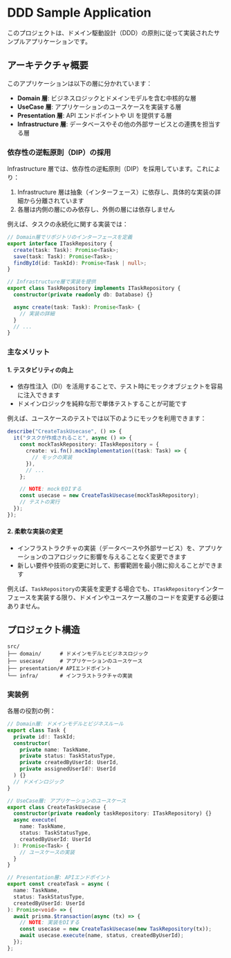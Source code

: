 # DDD Sample Application

このプロジェクトは、ドメイン駆動設計（DDD）の原則に従って実装されたサンプルアプリケーションです。

## アーキテクチャ概要

このアプリケーションは以下の層に分かれています：

- **Domain 層**: ビジネスロジックとドメインモデルを含む中核的な層
- **UseCase 層**: アプリケーションのユースケースを実装する層
- **Presentation 層**: API エンドポイントや UI を提供する層
- **Infrastructure 層**: データベースやその他の外部サービスとの連携を担当する層

### 依存性の逆転原則（DIP）の採用

Infrastructure 層では、依存性の逆転原則（DIP）を採用しています。これにより：

1. Infrastructure 層は抽象（インターフェース）に依存し、具体的な実装の詳細から分離されています
2. 各層は内側の層にのみ依存し、外側の層には依存しません

例えば、タスクの永続化に関する実装では：

```typescript
// Domain層でリポジトリのインターフェースを定義
export interface ITaskRepository {
  create(task: Task): Promise<Task>;
  save(task: Task): Promise<Task>;
  findById(id: TaskId): Promise<Task | null>;
}

// Infrastructure層で実装を提供
export class TaskRepository implements ITaskRepository {
  constructor(private readonly db: Database) {}

  async create(task: Task): Promise<Task> {
    // 実装の詳細
  }
  // ...
}
```

### 主なメリット

#### 1. テスタビリティの向上

- 依存性注入（DI）を活用することで、テスト時にモックオブジェクトを容易に注入できます
- ドメインロジックを純粋な形で単体テストすることが可能です

例えば、ユースケースのテストでは以下のようにモックを利用できます：

```typescript
describe("CreateTaskUsecase", () => {
  it("タスクが作成されること", async () => {
    const mockTaskRepository: ITaskRepository = {
      create: vi.fn().mockImplementation((task: Task) => {
        // モックの実装
      }),
      // ...
    };

    // NOTE: mockをDIする
    const usecase = new CreateTaskUsecase(mockTaskRepository);
    // テストの実行
  });
});
```

#### 2. 柔軟な実装の変更

- インフラストラクチャの実装（データベースや外部サービス）を、アプリケーションのコアロジックに影響を与えることなく変更できます
- 新しい要件や技術の変更に対して、影響範囲を最小限に抑えることができます

例えば、`TaskRepository`の実装を変更する場合でも、`ITaskRepository`インターフェースを実装する限り、ドメインやユースケース層のコードを変更する必要はありません。

## プロジェクト構造

```
src/
├── domain/      # ドメインモデルとビジネスロジック
├── usecase/     # アプリケーションのユースケース
├── presentation/# APIエンドポイント
└── infra/       # インフラストラクチャの実装
```

### 実装例

各層の役割の例：

```typescript
// Domain層: ドメインモデルとビジネスルール
export class Task {
  private id!: TaskId;
  constructor(
    private name: TaskName,
    private status: TaskStatusType,
    private createdByUserId: UserId,
    private assignedUserId?: UserId
  ) {}
  // ドメインロジック
}

// UseCase層: アプリケーションのユースケース
export class CreateTaskUsecase {
  constructor(private readonly taskRepository: ITaskRepository) {}
  async execute(
    name: TaskName,
    status: TaskStatusType,
    createdByUserId: UserId
  ): Promise<Task> {
    // ユースケースの実装
  }
}

// Presentation層: APIエンドポイント
export const createTask = async (
  name: TaskName,
  status: TaskStatusType,
  createdByUserId: UserId
): Promise<void> => {
  await prisma.$transaction(async (tx) => {
    // NOTE: 実装をDIする
    const usecase = new CreateTaskUsecase(new TaskRepository(tx));
    await usecase.execute(name, status, createdByUserId);
  });
};
```
